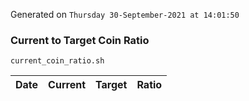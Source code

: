 Generated on `Thursday 30-September-2021 at 14:01:50`

### Current to Target Coin Ratio
`current_coin_ratio.sh`

Date|Current|Target|Ratio
---|---|---|---
